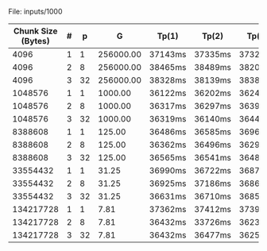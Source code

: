 File: inputs/1000

| Chunk Size (Bytes) | # | p | G | Tp(1) | Tp(2) | Tp(3) | Tp(min) | Sp | Ep |
|---------------------|---|---|---|-------|-------|-------|---------|----|----|
| 4096                | 1  | 1  | 256000.00 | 37143ms | 37335ms | 37328ms | 37143ms | 1.000000 | 1.000000 |
| 4096                | 2  | 8  | 256000.00 | 38465ms | 38489ms | 38205ms | 38205ms | 0.972203 | 0.121525 |
| 4096                | 3  | 32 | 256000.00 | 38328ms | 38139ms | 38381ms | 38139ms | 0.973885 | 0.030434 |
| 1048576             | 1  | 1  | 1000.00 | 36122ms | 36202ms | 36240ms | 36122ms | 1.000000 | 1.000000 |
| 1048576             | 2  | 8  | 1000.00 | 36317ms | 36297ms | 36397ms | 36297ms | 0.995179 | 0.124397 |
| 1048576             | 3  | 32 | 1000.00 | 36319ms | 36140ms | 36441ms | 36140ms | 0.999502 | 0.031234 |
| 8388608             | 1  | 1  | 125.00 | 36486ms | 36585ms | 36969ms | 36486ms | 1.000000 | 1.000000 |
| 8388608             | 2  | 8  | 125.00 | 36362ms | 36496ms | 36290ms | 36290ms | 1.005401 | 0.125675 |
| 8388608             | 3  | 32 | 125.00 | 36565ms | 36541ms | 36480ms | 36480ms | 1.000164 | 0.031255 |
| 33554432            | 1  | 1  | 31.25 | 36990ms | 36722ms | 36877ms | 36722ms | 1.000000 | 1.000000 |
| 33554432            | 2  | 8  | 31.25 | 36925ms | 37186ms | 36867ms | 36867ms | 0.996067 | 0.124508 |
| 33554432            | 3  | 32 | 31.25 | 36631ms | 36710ms | 36852ms | 36631ms | 1.002484 | 0.031328 |
| 134217728           | 1  | 1  | 7.81  | 37362ms | 37412ms | 37391ms | 37362ms | 1.000000 | 1.000000 |
| 134217728           | 2  | 8  | 7.81  | 36432ms | 33726ms | 36239ms | 33726ms | 1.107810 | 0.138476 |
| 134217728           | 3  | 32 | 7.81  | 36432ms | 36477ms | 36252ms | 36252ms | 1.030619 | 0.032207 |